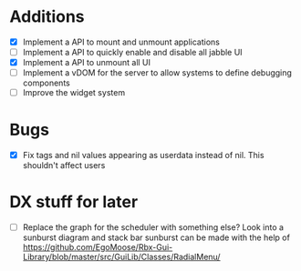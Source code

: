 # Additions
- [x] Implement a API to mount and unmount applications
- [ ] Implement a API to quickly enable and disable all jabble UI
- [x] Implement a API to unmount all UI
- [ ] Implement a vDOM for the server to allow systems to define debugging components
- [ ] Improve the widget system

# Bugs
- [x] Fix tags and nil values appearing as userdata instead of nil.
		This shouldn't affect users

# DX stuff for later
- [ ] Replace the graph for the scheduler with something else?
		Look into a sunburst diagram and stack bar
		sunburst can be made with the help of https://github.com/EgoMoose/Rbx-Gui-Library/blob/master/src/GuiLib/Classes/RadialMenu/